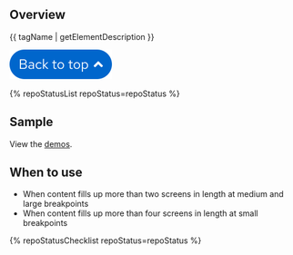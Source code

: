 ## Overview

{{ tagName | getElementDescription }}

<uxdot-example width-adjustment="90px">
  <img src="./back-to-top.svg" alt="Example of a back to top button">
</uxdot-example>


{% repoStatusList repoStatus=repoStatus %}


## Sample

View the [demos](demos/).

## When to use

  - When content fills up more than two screens in length at medium and large breakpoints
  - When content fills up more than four screens in length at small breakpoints

{% repoStatusChecklist repoStatus=repoStatus %}

